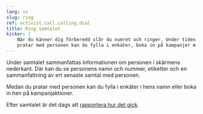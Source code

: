```yaml
---
lang: sv
slug: ring
ref: activist.call.calling.dial
title: Ring samtalet
kicker: |
    När du känner dig förberedd slår du numret och ringer. Under tiden som du
    pratar med personen kan du fylla i enkäter, boka in på kampanjer m.m.
---
```


Under samtalet sammanfattas informationen om personen i skärmens nederkant. Där
kan du se personens namn och nummer, etiketter och en sammanfattning av ert
senaste samtal med personen.

Medan du pratar med personen kan du fylla i enkäter i hens namn eller boka in
hen på kampanjaktioner.

Efter samtalet är det dags att [rapportera hur det gick](../rapportera).
